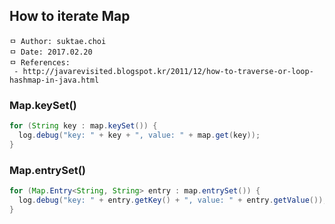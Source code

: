## How to iterate Map

```
ㅁ Author: suktae.choi
ㅁ Date: 2017.02.20
ㅁ References:
 - http://javarevisited.blogspot.kr/2011/12/how-to-traverse-or-loop-hashmap-in-java.html
```

### Map.keySet()
```java
for (String key : map.keySet()) {
  log.debug("key: " + key + ", value: " + map.get(key));
}
```

### Map.entrySet()
```java
for (Map.Entry<String, String> entry : map.entrySet()) {
  log.debug("key: " + entry.getKey() + ", value: " + entry.getValue());
}
```
